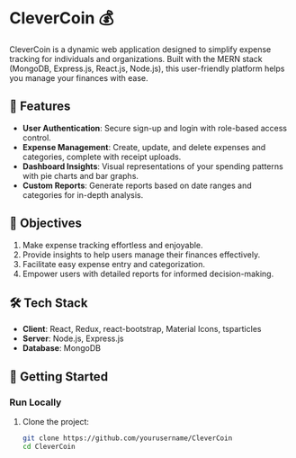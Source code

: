 # CleverCoin 💰

CleverCoin is a dynamic web application designed to simplify expense tracking for individuals and organizations. Built with the MERN stack (MongoDB, Express.js, React.js, Node.js), this user-friendly platform helps you manage your finances with ease.

## 🌟 Features

- **User Authentication**: Secure sign-up and login with role-based access control.
- **Expense Management**: Create, update, and delete expenses and categories, complete with receipt uploads.
- **Dashboard Insights**: Visual representations of your spending patterns with pie charts and bar graphs.
- **Custom Reports**: Generate reports based on date ranges and categories for in-depth analysis.

## 🎯 Objectives

1. Make expense tracking effortless and enjoyable.
2. Provide insights to help users manage their finances effectively.
3. Facilitate easy expense entry and categorization.
4. Empower users with detailed reports for informed decision-making.

## 🛠️ Tech Stack

- **Client**: React, Redux, react-bootstrap, Material Icons, tsparticles
- **Server**: Node.js, Express.js
- **Database**: MongoDB

## 🚀 Getting Started

### Run Locally

1. Clone the project:
   ```bash
   git clone https://github.com/yourusername/CleverCoin
   cd CleverCoin
